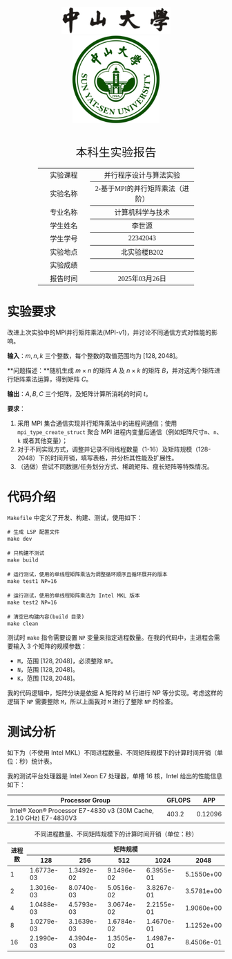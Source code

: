 <div class="cover" style="page-break-after:always;font-family:方正公文仿宋;width:100%;height:100%;border:none;margin: 0 auto;text-align:center;">
    <div style="width:50%;margin: 0 auto;height:0;padding-bottom:10%;">
        </br>
        <img src="../sysu-name.png" alt="校名" style="width:100%;"/>
    </div>
    </br></br>
    <div style="width:40%;margin: 0 auto;height:0;padding-bottom:40%;">
        <img src="../sysu.png" alt="校徽" style="width:100%;"/>
    </div>
    </br></br></br>
    <span style="font-family:华文黑体Bold;text-align:center;font-size:20pt;margin: 10pt auto;line-height:30pt;">本科生实验报告</span>
    </br>
    </br>
    <table style="border:none;text-align:center;width:72%;font-family:仿宋;font-size:14px; margin: 0 auto;">
    <tbody style="font-family:方正公文仿宋;font-size:12pt;">
        <tr style="font-weight:normal;"> 
            <td style="width:20%;text-align:center;">实验课程</td>
            <td style="width:40%;font-weight:normal;border-bottom: 1px solid;text-align:center;font-family:华文仿宋">并行程序设计与算法实验</td>
      </tr>
        <tr style="font-weight:normal;"> 
            <td style="width:20%;text-align:center;">实验名称</td>
            <td style="width:40%;font-weight:normal;border-bottom: 1px solid;text-align:center;font-family:华文仿宋">2-基于MPI的并行矩阵乘法（进阶）</td>
      </tr>
        <tr style="font-weight:normal;"> 
            <td style="width:20%;text-align:center;">专业名称</td>
            <td style="width:40%;font-weight:normal;border-bottom: 1px solid;text-align:center;font-family:华文仿宋">计算机科学与技术</td>
      </tr>
        <tr style="font-weight:normal;"> 
            <td style="width:20%;text-align:center;">学生姓名</td>
            <td style="width:40%;font-weight:normal;border-bottom: 1px solid;text-align:center;font-family:华文仿宋">李世源</td>
      </tr>
        <tr style="font-weight:normal;"> 
            <td style="width:20%;text-align:center;">学生学号</td>
            <td style="width:40%;font-weight:normal;border-bottom: 1px solid;text-align:center;font-family:华文仿宋">22342043</td>
      </tr>
        <tr style="font-weight:normal;"> 
            <td style="width:20%;text-align:center;">实验地点</td>
            <td style="width:40%;font-weight:normal;border-bottom: 1px solid;text-align:center;font-family:华文仿宋">北实验楼B202</td>
      </tr>
        <tr style="font-weight:normal;"> 
            <td style="width:20%;text-align:center;">实验成绩</td>
            <td style="width:40%;font-weight:normal;border-bottom: 1px solid;text-align:center;font-family:华文仿宋"></td>
      </tr>
      <tr style="font-weight:normal;"> 
            <td style="width:20%;text-align:center;">报告时间</td>
            <td style="width:40%;font-weight:normal;border-bottom: 1px solid;text-align:center;font-family:华文仿宋">2025年03月26日</td>
      </tr>
    </tbody>              
    </table>
</div>


<!-- 注释语句：导出PDF时会在这里分页，使用 Typora Newsprint 主题放大 125% -->


# 实验要求


改进上次实验中的MPI并行矩阵乘法(MPI-v1)，并讨论不同通信方式对性能的影响。


**输入**：$m,n,k$ 三个整数，每个整数的取值范围均为 $[128, 2048]$。


**问题描述：**随机生成 $m\times n$ 的矩阵 $A$ 及 $n\times k$ 的矩阵 $B$，并对这两个矩阵进行矩阵乘法运算，得到矩阵 $C$。


**输出**：$A,B,C$ 三个矩阵，及矩阵计算所消耗的时间 $t$。

**要求**：


1. 采用 MPI 集合通信实现并行矩阵乘法中的进程间通信；使用 `mpi_type_create_struct` 聚合 MPI 进程内变量后通信（例如矩阵尺寸`m`、`n`、`k` 或者其他变量）；
2. 对于不同实现方式，调整并记录不同线程数量（1-16）及矩阵规模（128-2048）下的时间开销，填写表格，并分析其性能及扩展性。
3. （选做）尝试不同数据/任务划分方式、稀疏矩阵、瘦长矩阵等特殊情况。


# 代码介绍


`Makefile` 中定义了开发、构建、测试，使用如下：


```shell
# 生成 LSP 配置文件
make dev

# 只构建不测试
make build

# 运行测试，使用的单线程矩阵乘法为调整循环顺序且循环展开的版本
make test1 NP=16

# 运行测试，使用的单线程矩阵乘法为 Intel MKL 版本
make test2 NP=16

# 清空已构建内容(build 目录)
make clean
```


测试时 `make` 指令需要设置 `NP` 变量来指定进程数量。在我的代码中，主进程会需要输入 3 个矩阵的规模参数：


- `M`，范围 $[128,2048]$，必须整除 `NP`。
- `N`，范围 $[128,2048]$。
- `K`，范围 $[128,2048]$。


我的代码逻辑中，矩阵分块是依据 A 矩阵的 M 行进行 NP 等分实现。考虑这样的逻辑下 `NP` 需要整除 `M`，所以上面我对 `M` 进行了整除 `NP` 的检查。


# 测试分析


如下为（不使用 Intel MKL）不同进程数量、不同矩阵规模下的计算时间开销（单位：秒）统计表。

我的测试平台处理器是 Intel Xeon E7 处理器，单槽 16 核，Intel 给出的性能信息如下：

| Processor Group                                              | GFLOPS | APP     |
| ------------------------------------------------------------ | ------ | ------- |
| Intel® Xeon® Processor E7-4830 v3 (30M Cache, 2.10 GHz) E7-4830V3 | 403.2  | 0.12096 |

<table>
  <caption>
    不同进程数量、不同矩阵规模下的计算时间开销（单位：秒）
  </caption>
  <thead>
    <tr>
      <th rowspan="2">进程数</th>
      <th colspan="5">矩阵规模</th>
    </tr>
    <tr>
      <th>128</th>
      <th>256</th>
      <th>512</th>
      <th>1024</th>
      <th>2048</th>
    </tr>
  </thead>
  <tbody>
    <tr>
      <td>1</td>
      <td>1.6773e-03</td>
      <td>1.3492e-02</td>
      <td>9.1496e-02</td>
      <td>6.3955e-01</td>
      <td>5.1550e+00</td>
    </tr>
    <tr>
      <td>2</td>
      <td>1.3016e-03</td>
      <td>8.0740e-03</td>
      <td>5.0516e-02</td>
      <td>3.8267e-01</td>
      <td>3.5781e+00</td>
    </tr>
    <tr>
      <td>4</td>
      <td>1.0488e-03</td>
      <td>4.5793e-03</td>
      <td>3.0674e-02</td>
      <td>2.2155e-01</td>
      <td>1.9060e+00</td>
    </tr>
    <tr>
      <td>8</td>
      <td>1.0279e-03</td>
      <td>3.1639e-03</td>
      <td>1.6784e-02</td>
      <td>1.4670e-01</td>
      <td>1.1252e+00</td>
    </tr>
    <tr>
      <td>16</td>
      <td>2.1990e-03</td>
      <td>4.3904e-03</td>
      <td>1.3505e-02</td>
      <td>1.4987e-01</td>
      <td>8.4506e-01</td>
    </tr>
  </tbody>
</table>


